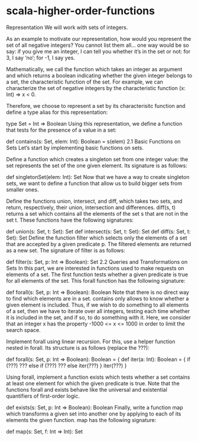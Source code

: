 scala-higher-order-functions
============================
Representation
We will work with sets of integers.

As an example to motivate our representation, how would you represent the set of all negative integers? You cannot list them all… one way would be so say: if you give me an integer, I can tell you whether it’s in the set or not: for 3, I say ‘no’; for -1, I say yes.

Mathematically, we call the function which takes an integer as argument and which returns a boolean indicating whether the given integer belongs to a set, the characteristic function of the set. For example, we can characterize the set of negative integers by the characteristic function (x: Int) => x < 0.

Therefore, we choose to represent a set by its characterisitc function and define a type alias for this representation:

type Set = Int => Boolean
Using this representation, we define a function that tests for the presence of a value in a set:

def contains(s: Set, elem: Int): Boolean = s(elem)
2.1 Basic Functions on Sets
Let’s start by implementing basic functions on sets.

Define a function which creates a singleton set from one integer value: the set represents the set of the one given element. Its signature is as follows:

def singletonSet(elem: Int): Set
Now that we have a way to create singleton sets, we want to define a function that allow us to build bigger sets from smaller ones.

Define the functions union, intersect, and diff, which takes two sets, and return, respectively, their union, intersection and differences. diff(s, t) returns a set which contains all the elements of the set s that are not in the set t. These functions have the following signatures:

def union(s: Set, t: Set): Set
def intersect(s: Set, t: Set): Set
def diff(s: Set, t: Set): Set
Define the function filter which selects only the elements of a set that are accepted by a given predicate p. The filtered elements are returned as a new set. The signature of filter is as follows:

def filter(s: Set, p: Int => Boolean): Set
2.2 Queries and Transformations on Sets
In this part, we are interested in functions used to make requests on elements of a set. The first function tests whether a given predicate is true for all elements of the set. This forall function has the following signature:

def forall(s: Set, p: Int => Boolean): Boolean
Note that there is no direct way to find which elements are in a set. contains only allows to know whether a given element is included. Thus, if we wish to do something to all elements of a set, then we have to iterate over all integers, testing each time whether it is included in the set, and if so, to do something with it. Here, we consider that an integer x has the property -1000 <= x <= 1000 in order to limit the search space.

Implement forall using linear recursion. For this, use a helper function nested in forall. Its structure is as follows (replace the ???):

def forall(s: Set, p: Int => Boolean): Boolean = {
 def iter(a: Int): Boolean = {
   if (???) ???
   else if (???) ???
   else iter(???)
 }
 iter(???)
}

Using forall, implement a function exists which tests whether a set contains at least one element for which the given predicate is true. Note that the functions forall and exists behave like the universal and existential quantifiers of first-order logic.

def exists(s: Set, p: Int => Boolean): Boolean
Finally, write a function map which transforms a given set into another one by applying to each of its elements the given function. map has the following signature:

def map(s: Set, f: Int => Int): Set
